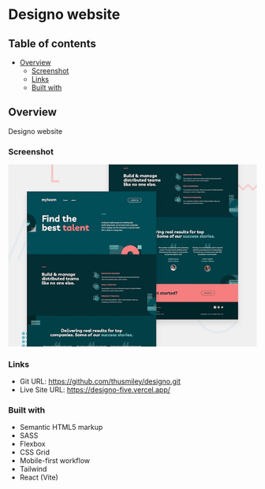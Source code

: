 # Designo website

## Table of contents

- [Overview](#overview)
  - [Screenshot](#screenshot)
  - [Links](#links)
  - [Built with](#built-with)

## Overview

Designo website

### Screenshot

![](./public/preview.jpg)

### Links

- Git URL: https://github.com/thusmiley/designo.git
- Live Site URL: https://designo-five.vercel.app/

### Built with

- Semantic HTML5 markup
- SASS
- Flexbox
- CSS Grid
- Mobile-first workflow
- Tailwind
- React (Vite)
